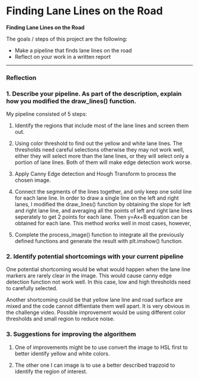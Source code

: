 # **Finding Lane Lines on the Road** 


**Finding Lane Lines on the Road**

The goals / steps of this project are the following:
* Make a pipeline that finds lane lines on the road
* Reflect on your work in a written report

[//]: # (Image References)

[image1]: ./examples/grayscale.jpg "Grayscale"

---

### Reflection

### 1. Describe your pipeline. As part of the description, explain how you modified the draw_lines() function.

My pipeline consisted of 5 steps:

1. Identify the regions that include most of the lane lines and screen them out. 

2. Using color threshold to find out the yellow and white lane lines. The thresholds need careful selections otherwise they may not work well, either they will select more than the lane lines, or they will select only a portion of lane lines. Both of them will make edge detection work worse.

3. Apply Canny Edge detection and Hough Transform to process the chosen image. 

4. Connect the segments of the lines together, and only keep one solid line for each lane line. In order to draw a single line on the left and right lanes, I modified the draw_lines() function by obtaining the slope for left and right lane line, and averaging all the points of left and right lane lines seperately to get 2 points for each lane. Then y=Ax+B equation can be obtained for each lane. This method works well in most cases, however,  

5. Complete the process_image() function to integrate all the previously defined functions and generate the result with plt.imshow() function. 


### 2. Identify potential shortcomings with your current pipeline


One potential shortcoming would be what would happen when the lane line markers are rarely clear in the image. This would cause canny edge detection function not work well. In this case, low and high thresholds need to carefully selected.  

Another shortcoming could be that yellow lane line and road surface are mixed and the code cannot diffientiate them well apart. It is very obvious in the challenge video. Possible improvement would be using different color thresholds and small region to reduce noise. 

### 3. Suggestions for improving the algorithem

1. One of improvements might be to use convert the image to HSL first to better identify yellow and white colors. 

2. The other one I can image is to use a better described trapzoid to identify the region of interest. 

